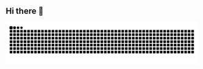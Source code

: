 ## Hi there 👋

<picture align="center">
  <source media="(prefers-color-scheme: dark)" srcset="https://raw.githubusercontent.com/Pedrohenriquealvesvieira/Pedrohenriquealvesvieira/output/github-contribution-grid-snake-dark.svg">
  <source media="(prefers-color-scheme: light)" srcset="https://raw.githubusercontent.com/Pedrohenriquealvesvieira/Pedrohenriquealvesvieira/output/github-contribution-grid-snake-dark.svg">
  <img align="center" alt="github contribution grid snake animation" src="https://raw.githubusercontent.com/Pedrohenriquealvesvieira/Pedrohenriquealvesvieira/output/github-contribution-grid-snake.svg">
</picture>
